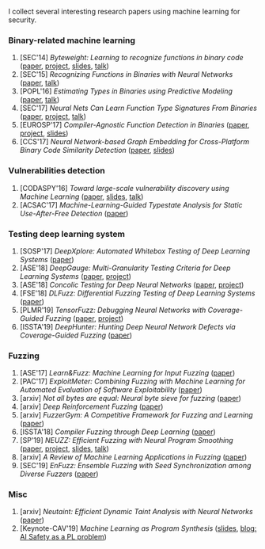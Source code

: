 I collect several interesting research papers using machine learning for security.

### Binary-related machine learning
1. [SEC'14] *Byteweight: Learning to recognize functions in binary code* ([paper](https://www.usenix.org/system/files/conference/usenixsecurity14/sec14-paper-bao.pdf), [project](http://security.ece.cmu.edu/byteweight/), [slides](https://www.usenix.org/sites/default/files/conference/protected-files/sec14_slides_bao.pdf), [talk](https://www.usenix.org/node/184522))
2. [SEC'15] *Recognizing Functions in Binaries with Neural Networks* ([paper](https://www.usenix.org/system/files/conference/usenixsecurity15/sec15-paper-shin.pdf), [talk](https://www.usenix.org/node/190919))
3. [POPL'16] *Estimating Types in Binaries using Predictive Modeling* ([paper](https://www.usenix.org/system/files/conference/usenixsecurity15/sec15-paper-shin.pdf), [talk](https://www.usenix.org/node/190919))
4. [SEC'17] *Neural Nets Can Learn Function Type Signatures From Binaries* ([paper](https://www.usenix.org/system/files/conference/usenixsecurity17/sec17-chua.pdf), [project](https://github.com/shensq04/EKLAVYA), [talk](https://www.usenix.org/conference/usenixsecurity17/technical-sessions/presentation/chua))
5. [EUROSP'17] *Compiler-Agnostic Function Detection in Binaries* ([paper](https://syssec.mistakenot.net/papers/eurosp-2017.pdf), [project](https://bitbucket.org/vusec/nucleus), [slides](https://syssec.mistakenot.net/slides/eurosp-2017.pdf))
6. [CCS'17] *Neural Network-based Graph Embedding for Cross-Platform Binary Code Similarity Detection* ([paper](https://arxiv.org/pdf/1708.06525.pdf), [slides](https://docs.google.com/viewer?url=http%3A%2F%2Fliuchang.co%2Fslides%2Fgraphnn-ccs2017.pptx))

### Vulnerabilities detection
1. [CODASPY'16] *Toward large-scale vulnerability discovery using Machine Learning* ([paper](https://www.researchgate.net/publication/294086432_Toward_Large-Scale_Vulnerability_Discovery_using_Machine_Learning), [slides](http://conference.hitb.org/hitbsecconf2016ams/wp-content/uploads/2015/11/D1T3-Gustavo-Grieco-Vulnerability-Discovery-Using-Machine-Learning.pdf), [talk](https://www.youtube.com/watch?v=9n6qxaUhcxo))
2. [ACSAC'17] *Machine-Learning-Guided Typestate Analysis for Static Use-After-Free Detection* ([paper](https://yuleisui.github.io/publications/acsac17.pdf))

### Testing deep learning system
1. [SOSP'17] *DeepXplore: Automated Whitebox Testing of Deep Learning Systems* ([paper](http://www.cs.columbia.edu/~junfeng/papers/deepxplore-sosp17.pdf))
2. [ASE'18] *DeepGauge: Multi-Granularity Testing Criteria for Deep Learning Systems* ([paper](http://xujuefei.com/felix_ase18_gauge.pdf), [project](https://deepgauge.github.io/))
3. [ASE'18] *Concolic Testing for Deep Neural Networks* ([paper](http://www.kroening.com/papers/ase2018.pdf), [project](https://github.com/TrustAI/DeepConcolic))
4. [FSE'18] *DLFuzz: Differential Fuzzing Testing of Deep Learning Systems* ([paper](http://wingtecher.com/themes/WingTecherResearch/assets/papers/fse18-dlfuzz.pdf))
5. [PLMR'19] *TensorFuzz: Debugging Neural Networks with Coverage-Guided Fuzzing* ([paper](http://proceedings.mlr.press/v97/odena19a/odena19a.pdf), [project](https://github.com/brain-research/tensorfuzz))
6. [ISSTA'19] *DeepHunter: Hunting Deep Neural Network Defects via Coverage-Guided Fuzzing* ([paper](https://arxiv.org/pdf/1809.01266.pdf))

### Fuzzing
1. [ASE'17] *Learn&Fuzz: Machine Learning for Input Fuzzing* ([paper](https://patricegodefroid.github.io/public_psfiles/ase2017.pdf))
2. [PAC'17] *ExploitMeter: Combining Fuzzing with Machine Learning for Automated Evaluation of Software Exploitability* ([paper](http://www.cs.binghamton.edu/~ghyan/papers/pac17.pdf))
3. [arxiv] *Not all bytes are equal: Neural byte sieve for fuzzing* ([paper](https://arxiv.org/pdf/1711.04596.pdf))
4. [arxiv] *Deep Reinforcement Fuzzing* ([paper](https://arxiv.org/pdf/1801.04589.pdf))
5. [arxiv] *FuzzerGym: A Competitive Framework for Fuzzing and Learning* ([paper](https://arxiv.org/pdf/1807.07490.pdf))
6. [ISSTA'18] *Compiler Fuzzing through Deep Learning* ([paper](http://homepages.inf.ed.ac.uk/hleather/publications/2018_deepfuzzing_issta.pdf)) 
7. [SP'19] *NEUZZ: Efficient Fuzzing with Neural Program Smoothing* ([paper](https://arxiv.org/pdf/1807.05620.pdf), [project](https://github.com/Dongdongshe/neuzz), [slides](https://www.ieee-security.org/TC/SP2019/SP19-Slides-pdfs/Dongdong_She.pdf), [talk](https://www.youtube.com/watch?v=j4ynjsA5CEQ))
8. [arxiv] *A Review of Machine Learning Applications in Fuzzing* ([paper](https://arxiv.org/pdf/1906.11133.pdf))
9. [SEC'19] *EnFuzz: Ensemble Fuzzing with Seed Synchronization among Diverse Fuzzers* ([paper](https://arxiv.org/pdf/1807.00182.pdf))

### Misc
1. [arxiv] *Neutaint: Efficient Dynamic Taint Analysis with Neural Networks* ([paper](https://arxiv.org/pdf/1907.03756.pdf))
2. [Keynote-CAV'19] *Machine Learning as Program Synthesis* ([slides](https://drive.google.com/file/d/1T7fefMIcI_NfTPDJl14eRjXMU6XHCv6T/view), [blog: AI Safety as a PL problem](https://blog.sigplan.org/2019/06/24/ai-safety-as-a-pl-problem/)) 
